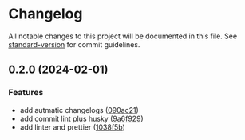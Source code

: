 # Changelog

All notable changes to this project will be documented in this file. See [standard-version](https://github.com/conventional-changelog/standard-version) for commit guidelines.

## 0.2.0 (2024-02-01)


### Features

* add autmatic changelogs ([090ac21](https://github.com/abeeyh/azs-web-rickandmorty/commit/090ac21bbb900a704e867c1b5126e2493c73d959))
* add commit lint plus husky ([9a6f929](https://github.com/abeeyh/azs-web-rickandmorty/commit/9a6f929c1dcc4689c221d31d1f497657920e2c47))
* add linter and prettier ([1038f5b](https://github.com/abeeyh/azs-web-rickandmorty/commit/1038f5bb9cbc6b38d8d3bd3cabb657d46f889d9f))
